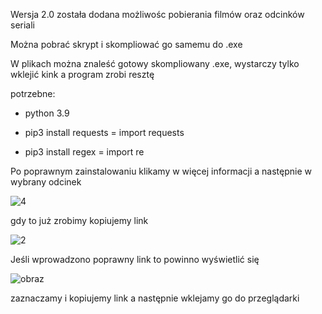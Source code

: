 Wersja 2.0 została dodana możliwośc pobierania filmów oraz odcinków seriali

Można pobrać skrypt i skompliować go samemu do .exe

W plikach można znaleść gotowy skompliowany .exe, wystarczy tylko wklejić kink a program zrobi resztę

potrzebne:
 
   - python 3.9
 
   - pip3 install requests = import requests
 
   - pip3 install regex = import re
   
   
Po poprawnym zainstalowaniu klikamy w więcej informacji a następnie w wybrany odcinek

![4](https://user-images.githubusercontent.com/98317764/220185958-a0b2a2b1-f1b2-4ec3-acbe-6ad6c5a6e82c.png)

gdy to już zrobimy kopiujemy link

![2](https://user-images.githubusercontent.com/98317764/220185160-cee34107-831e-4f01-9b0f-32b6acdd2cc4.png)

Jeśli wprowadzono poprawny link to powinno wyświetlić się


![obraz](https://user-images.githubusercontent.com/98317764/225728908-9411e1fb-a730-4a78-9734-b3a1a217296a.png)


zaznaczamy i kopiujemy link a następnie wklejamy go do przeglądarki
